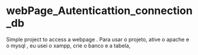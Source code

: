 # webPage_Autenticattion_connection_db
Simple project to access a webpage .
Para usar o projeto, ative o apache e o mysql  , eu usei o xampp,
crie o banco e a tabela, 
